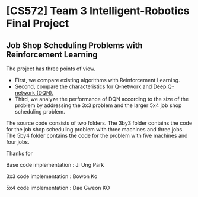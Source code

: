 <h1> [CS572] Team 3 Intelligent-Robotics Final Project  </h1>
<h2> Job Shop Scheduling Problems with Reinforcement Learning </h2>


The project has three points of view.
<ul>
  <li> First, we compare existing algorithms with Reinforcement Learning.</li>
  <li>Second, compare the characteristics for Q-network and  <a href = https://www.readcube.com/articles/10.1038%2Fnature14236?shared_access_token=Lo_2hFdW4MuqEcF3CVBZm9RgN0jAjWel9jnR3ZoTv0P5kedCCNjz3FJ2FhQCgXkApOr3ZSsJAldp-tw3IWgTseRnLpAc9xQq-vTA2Z5Ji9lg16_WvCy4SaOgpK5XXA6ecqo8d8J7l4EJsdjwai53GqKt-7JuioG0r3iV67MQIro74l6IxvmcVNKBgOwiMGi8U0izJStLpmQp6Vmi_8Lw_A%3D%3D> Deep Q-network (DQN).</a></li>
  <li> Third, we analyze the performance of DQN according to the size of the problem by addressing the 3x3 problem and the larger 5x4 job shop scheduling problem.
</li></ul>


The source code consists of two folders. The 3by3 folder contains the code for the job shop scheduling problem with three machines and three jobs. The 5by4 folder contains the code for the problem with five machines and four jobs.

Thanks for

Base code implementation : Ji Ung Park

3x3 code implementation : Bowon Ko

5x4 code implementation : Dae Gweon KO
